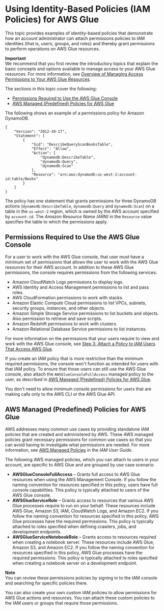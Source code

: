 # Using Identity\-Based Policies \(IAM Policies\) for AWS Glue<a name="using-identity-based-policies"></a>

This topic provides examples of identity\-based policies that demonstrate how an account administrator can attach permissions policies to IAM identities \(that is, users, groups, and roles\) and thereby grant permissions to perform operations on AWS Glue resources\.

**Important**  
We recommend that you first review the introductory topics that explain the basic concepts and options available to manage access to your AWS Glue resources\. For more information, see [Overview of Managing Access Permissions to Your AWS Glue Resources](access-control-overview.md)\. 

The sections in this topic cover the following:
+ [Permissions Required to Use the AWS Glue Console](#console-permissions)
+ [AWS Managed \(Predefined\) Policies for AWS Glue](#access-policy-examples-aws-managed)

The following shows an example of a permissions policy for Amazon DynamoDB\.

```
{
    "Version": "2012-10-17",
    "Statement": [
        {
            "Sid": "DescribeQueryScanBooksTable",
            "Effect": "Allow",
            "Action": [
                "dynamodb:DescribeTable",
                "dynamodb:Query",
                "dynamodb:Scan"
            ],
            "Resource": "arn:aws:dynamodb:us-west-2:account-id:table/Books"
        }
    ]
}
```

 The policy has one statement that grants permissions for three DynamoDB actions \(`dynamodb:DescribeTable`, `dynamodb:Query` and `dynamodb:Scan`\) on a table in the `us-west-2` region, which is owned by the AWS account specified by `account-id`\. The *Amazon Resource Name \(ARN\)* in the `Resource` value specifies the table to which the permissions apply\.

## Permissions Required to Use the AWS Glue Console<a name="console-permissions"></a>

For a user to work with the AWS Glue console, that user must have a minimum set of permissions that allows the user to work with the AWS Glue resources for their AWS account\. In addition to these AWS Glue permissions, the console requires permissions from the following services:
+ Amazon CloudWatch Logs permissions to display logs\.
+ AWS Identity and Access Management permissions to list and pass roles\.
+ AWS CloudFormation permissions to work with stacks\.
+ Amazon Elastic Compute Cloud permissions to list VPCs, subnets, security groups, instances, and other objects\.
+ Amazon Simple Storage Service permissions to list buckets and objects\. Also permission to retrieve and save scripts\.
+ Amazon Redshift permissions to work with clusters\.
+ Amazon Relational Database Service permissions to list instances\.

For more information on the permissions that your users require to view and work with the AWS Glue console, see [Step 3: Attach a Policy to IAM Users That Access AWS Glue](attach-policy-iam-user.md)\.

If you create an IAM policy that is more restrictive than the minimum required permissions, the console won't function as intended for users with that IAM policy\. To ensure that those users can still use the AWS Glue console, also attach the `AWSGlueConsoleFullAccess` managed policy to  the user, as described in [AWS Managed \(Predefined\) Policies for AWS Glue](#access-policy-examples-aws-managed)\.

You don't need to allow minimum console permissions for users that are making calls only to the AWS CLI or the AWS Glue API\.

## AWS Managed \(Predefined\) Policies for AWS Glue<a name="access-policy-examples-aws-managed"></a>

AWS addresses many common use cases by providing standalone IAM policies that are created and administered by AWS\. These AWS managed policies grant necessary permissions for common use cases so that you can avoid having to investigate what permissions are needed\. For more information, see [AWS Managed Policies](http://docs.aws.amazon.com/IAM/latest/UserGuide/access_policies_managed-vs-inline.html#aws-managed-policies) in the *IAM User Guide*\. 

The following AWS managed policies, which you can attach to users in your account, are specific to AWS Glue and are grouped by use case scenario:
+ **AWSGlueConsoleFullAccess** – Grants full access to AWS Glue resources when using the AWS Management Console\. If you follow the naming convention for resources specified in this policy, users have full console capabilities\. This policy is typically attached to users of the AWS Glue console\.
+ **AWSGlueServiceRole** – Grants access to resources that various AWS Glue processes require to run on your behalf\. These resources include AWS Glue, Amazon S3, IAM, CloudWatch Logs, and Amazon EC2\. If you follow the naming convention for resources specified in this policy, AWS Glue processes have the required permissions\. This policy is typically attached to roles specified when defining crawlers, jobs, and development endpoints\.
+ **AWSGlueServiceNotebookRole** – Grants access to resources required when creating a notebook server\. These resources include AWS Glue, Amazon S3, and Amazon EC2\. If you follow the naming convention for resources specified in this policy, AWS Glue processes have the required permissions\. This policy is typically attached to roles specified when creating a notebook server on a development endpoint\.

**Note**  
You can review these permissions policies by signing in to the IAM console and searching for specific policies there\.

You can also create your own custom IAM policies to allow permissions for AWS Glue actions and resources\. You can attach these custom policies to the IAM users or groups that require those permissions\. 